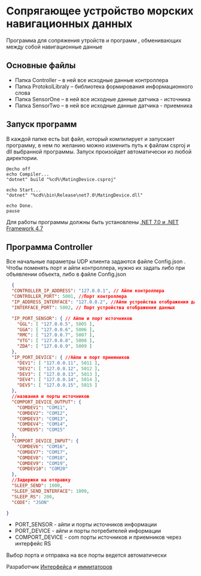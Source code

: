 # Сопрягающее устройство морских навигационных данных

Программа для сопряжения утройств и программ , обменивающих между собой навигационные данные 

## Основные файлы
- Папка Controller – в ней все исходные данные контроллера 
- Папка ProtokolLibraly – библиотека формирования информационного слова
- Папка SensorOne – в ней все исходные данные датчика - источника 
- Папка SensorTwo – в ней все исходные данные датчика - приемника

## Запуск программ 
В каждой папке есть bat файл, который компилирует и запускает программу, в нем по желанию можно изменить путь к файлам csproj и dll выбранной программы.
Запуск произойдет автоматически из любой директории.
```
@echo off
echo Compiler...
"dotnet" build "%cd%\MatingDevice.csproj"

echo Start...
"dotnet" "%cd%\bin\Release\net7.0\MatingDevice.dll"

echo Done.
pause
```

Для работы программы должны быть установлены [.NET 7.0 и .NET Framework 4.7](https://dotnet.microsoft.com/en-us/download/visual-studio-sdks)


## Программа Controller

Все начальные параметры UDP клиента задаются файле Config.json .
Чтобы поменять порт и айпи контроллера, нужно их задать либо при объявлении объекта, либо в файле Config.json


```JSON 
  {
  "CONTROLLER_IP_ADDRESS": "127.0.0.1", // Айпи контроллера 
  "CONTROLLER_PORT": 5001, //Порт контроллера 
  "IP_ADDRESS_INTERFACE": "127.0.0.2", //Айпи устройства отображения данных
  "INTERFACE_PORT": 5002, // Порт устройства отображения данных

  "IP_PORT_SENSOR": { // Айпи и порт источников
    "GGL": [ "127.0.0.5", 5005 ],
    "GGA": [ "127.0.0.6", 5006 ],
    "RMC": [ "127.0.0.7", 5007 ],
    "VTG": [ "127.0.0.8", 5008 ],
    "ZDA": [ "127.0.0.9", 5009 ]
  },
  "IP_PORT_DEVICE": { //Айпи и порт приемников 
    "DEV1": [ "127.0.0.11", 5011 ],
    "DEV2": [ "127.0.0.12", 5012 ],
    "DEV3": [ "127.0.0.13", 5013 ],
    "DEV4": [ "127.0.0.14", 5014 ],
    "DEV5": [ "127.0.0.15", 5015 ]
  },
  //названия и порты источников 
  "COMPORT_DEVICE_OUTPUT": {
    "COMDEV1": "COM11",
    "COMDEV2": "COM12",
    "COMDEV3": "COM13",
    "COMDEV4": "COM14",
    "COMDEV5": "COM15"
  },
  "COMPORT_DEVICE_INPUT": {
    "COMDEV6": "COM16",
    "COMDEV7": "COM17",
    "COMDEV8": "COM18",
    "COMDEV9": "COM19",
    "COMDEV10": "COM20"
  },
  //Задержки на отправку
  "SLEEP_SEND": 1000,
  "SLEEP_SEND_INTERFACE": 1000,
  "SLEEP_RS": 200,
  "CODE": "JSON"

}
```

- PORT_SENSOR - айпи и порты источников информации 
- PORT_DEVICE - айпи и порты потребителей информации 
- COMPORT_DEVICE - com порты источников и приемников через интерфейс RS

Выбор порта и отправка на все порты ведется автоматически

Разработчик [Интерфейса](https://github.com/pandazz77/MatingDeviceUI) и [иммитаторов](https://github.com/pandazz77/MatingDeviceSubs)
















